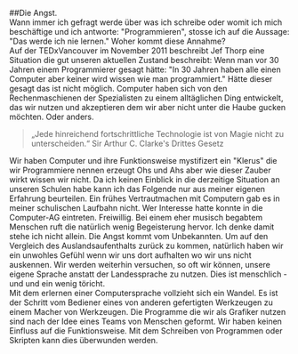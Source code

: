 ##Die Angst.  
Wann immer ich gefragt werde über was ich schreibe oder womit ich mich beschäftige und ich antworte: "Programmieren", stosse ich auf die Aussage: "Das werde ich nie lernen." Woher kommt diese Annahme?  
Auf der TEDxVancouver im November 2011  beschreibt Jef Thorp eine Situation die gut unseren aktuellen Zustand beschreibt:
Wenn man vor 30 Jahren einem Programmierer gesagt hätte: "In 30 Jahren haben alle einen Computer aber keiner wird wissen wie man programmiert." Hätte dieser gesagt das ist nicht möglich.
Computer haben sich von den Rechenmaschienen der Spezialisten zu einem alltäglichen Ding entwickelt, das wir nutzen und akzeptieren dem wir aber nicht unter die Haube gucken möchten.
Oder anders.
> „Jede hinreichend fortschrittliche Technologie ist von Magie nicht zu unterscheiden.“
> Sir Arthur C. Clarke's Drittes Gesetz

Wir haben Computer und ihre Funktionsweise mystifizert ein "Klerus" die wir Programmiere nennen erzeugt Ohs und Ahs aber wie dieser Zauber wirkt wissen wir nicht. Da ich keinen Einblick in die derzeitige Situation an unseren Schulen habe kann ich das Folgende nur aus meiner eigenen Erfahrung beurteilen. Ein frühes Vertrautmachen mit Computern gab es in meiner schulischen Laufbahn nicht. Wer Interesse hatte konnte in die Computer-AG eintreten. Freiwillig. Bei einem eher musisch begabtem Menschen ruft die natürlich wenig Begeisterung hervor. Ich denke damit stehe ich nicht allein. Die Angst kommt vom Unbekannten. Um auf den Vergleich des Auslandsaufenthalts zurück zu kommen, natürlich haben wir ein unwohles Gefühl wenn wir uns dort aufhalten wo wir uns nicht auskennen. Wir werden weiterhin versuchen, so oft wir können, unsere eigene Sprache anstatt der Landessprache zu nutzen. Dies ist menschlich - und und ein wenig töricht.  
Mit dem erlernen einer Computersprache vollzieht sich ein Wandel. Es ist der Schritt vom Bediener eines von anderen gefertigten Werkzeugen zu einem Macher von Werkzeugen. Die Programme die wir als Grafiker nutzen sind nach der Idee eines Teams von Menschen geformt. Wir haben keinen Einfluss auf die Funktionsweise. Mit dem Schreiben von Programmen oder Skripten kann dies überwunden werden.  